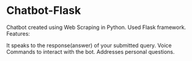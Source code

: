# Chatbot-Flask

Chatbot created using Web Scraping in Python. Used Flask framework.
Features:

It speaks to the response(answer) of your submitted query.
Voice Commands to interact with the bot.
Addresses personal questions.
